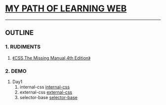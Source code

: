 # [MY PATH OF LEARNING WEB](https://kunduin.github.io/Web-Begin/)

---

## OUTLINE

### 1. RUDIMENTS

1. [《CSS,The Missing Manual,4th Edition》](https://www.amazon.cn/dp/B013VQ7N2M/ref=sr_1_fkmr0_3?ie=UTF8&qid=1516639601&sr=8-3-fkmr0&keywords=CSS%2CThe+Missing+Manual%2C4th+Edition)

### 2. DEMO

1. Day1 
   1. internal-css [internal-css](https://kunduin.github.io/Web-Begin/day1/internal-css/internal-css.html)
   2. external-css [external-css](https://kunduin.github.io/Web-Begin/day1/external-css/external-css.html)
   3. selector-base [selector-base](https://kunduin.github.io/Web-Begin/day1/selector/selector.html)


